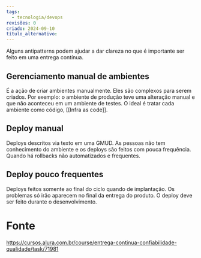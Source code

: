 ```yaml
---
tags:
  - tecnologia/devops
revisões: 0
criado: 2024-09-10
título_alternativo:
---
```

Alguns antipatterns podem ajudar a dar clareza no que é importante ser feito em uma entrega contínua. 
## Gerenciamento manual de ambientes
É a ação de criar ambientes manualmente. Eles são complexos para serem criados. Por exemplo: o ambiente de produção teve uma alteração manual e que não aconteceu em um ambiente de testes. O ideal é tratar cada ambiente como código, [[Infra as code]].
## Deploy manual
Deploys descritos via texto em uma GMUD. As pessoas não tem conhecimento do ambiente e os deploys são feitos com pouca frequência. Quando há rollbacks não automatizados e frequentes.

## Deploy pouco frequentes
Deploys feitos somente ao final do ciclo quando de implantação. Os problemas só irão aparecem no final da entrega do produto. O deploy deve ser feito durante o desenvolvimento.
# Fonte
https://cursos.alura.com.br/course/entrega-continua-confiabilidade-qualidade/task/71981